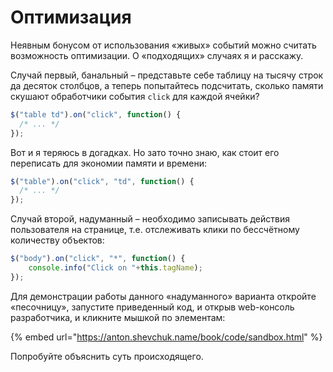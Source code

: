 # Оптимизация

Неявным бонусом от использования «живых» событий можно считать возможность оптимизации. О «подходящих» случаях я и расскажу.

Случай первый, банальный – представьте себе таблицу на тысячу строк да десяток столбцов, а теперь попытайтесь подсчитать, сколько памяти скушают обработчики события `click` для каждой ячейки?

```javascript
$("table td").on("click", function() { 
  /* ... */
});
```

Вот и я теряюсь в догадках. Но зато точно знаю, как стоит его переписать для экономии памяти и времени:

```javascript
$("table").on("click", "td", function() { 
  /* ... */
});
```

Случай второй, надуманный – необходимо записывать действия пользователя на странице, т.е. отслеживать клики по бессчётному количеству объектов:

```javascript
$("body").on("click", "*", function() {
    console.info("Click on "+this.tagName);
});
```

Для демонстрации работы данного «надуманного» варианта откройте «песочницу», запустите приведенный код, и открыв web-консоль разработчика, и кликните мышкой по элементам:

{% embed url="https://anton.shevchuk.name/book/code/sandbox.html" %}

Попробуйте объяснить суть происходящего.

